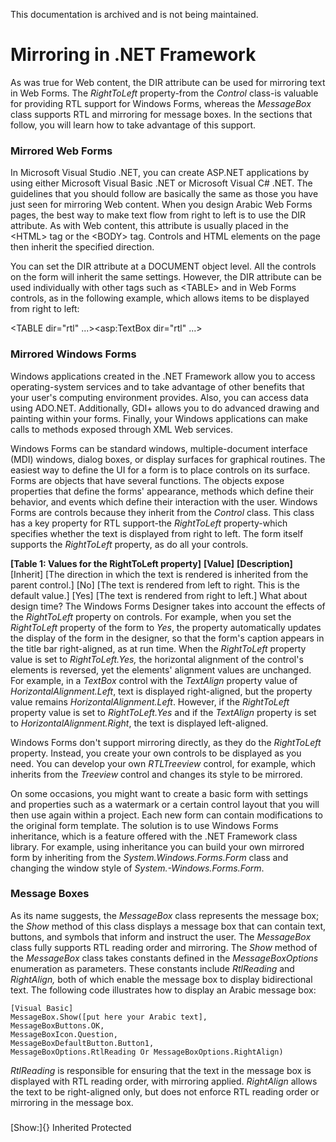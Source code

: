 This documentation is archived and is not being maintained.

# Mirroring in .NET Framework

As was true for Web content, the DIR attribute can be used for mirroring text in Web Forms. The *RightToLeft* property-from the *Control* class-is valuable for providing RTL support for Windows Forms, whereas the *MessageBox* class supports RTL and mirroring for message boxes. In the sections that follow, you will learn how to take advantage of this support.

### Mirrored Web Forms

In Microsoft Visual Studio .NET, you can create ASP.NET applications by using either Microsoft Visual Basic .NET or Microsoft Visual C\# .NET. The guidelines that you should follow are basically the same as those you have just seen for mirroring Web content. When you design Arabic Web Forms pages, the best way to make text flow from right to left is to use the DIR attribute. As with Web content, this attribute is usually placed in the &lt;HTML&gt; tag or the &lt;BODY&gt; tag. Controls and HTML elements on the page then inherit the specified direction.

You can set the DIR attribute at a DOCUMENT object level. All the controls on the form will inherit the same settings. However, the DIR attribute can be used individually with other tags such as &lt;TABLE&gt; and in Web Forms controls, as in the following example, which allows items to be displayed from right to left:

&lt;TABLE dir="rtl" ...&gt;&lt;asp:TextBox dir="rtl" ...&gt;  

### Mirrored Windows Forms

Windows applications created in the .NET Framework allow you to access operating-system services and to take advantage of other benefits that your user's computing environment provides. Also, you can access data using ADO.NET. Additionally, GDI+ allows you to do advanced drawing and painting within your forms. Finally, your Windows applications can make calls to methods exposed through XML Web services.

Windows Forms can be standard windows, multiple-document interface (MDI) windows, dialog boxes, or display surfaces for graphical routines. The easiest way to define the UI for a form is to place controls on its surface. Forms are objects that have several functions. The objects expose properties that define the forms' appearance, methods which define their behavior, and events which define their interaction with the user. Windows Forms are controls because they inherit from the *Control* class. This class has a key property for RTL support-the *RightToLeft* property-which specifies whether the text is displayed from right to left. The form itself supports the *RightToLeft* property, as do all your controls.

**[Table 1: Values for the RightToLeft property]**
**[Value]**
**[Description]**
[Inherit]
[The direction in which the text is rendered is inherited from the parent control.]
[No]
[The text is rendered from left to right. This is the default value.]
[Yes]
[The text is rendered from right to left.]
What about design time? The Windows Forms Designer takes into account the effects of the *RightToLeft* property on controls. For example, when you set the *RightToLeft* property of the form to *Yes*, the property automatically updates the display of the form in the designer, so that the form's caption appears in the title bar right-aligned, as at run time. When the *RightToLeft* property value is set to *RightToLeft.Yes,* the horizontal alignment of the control's elements is reversed, yet the elements' alignment values are unchanged. For example, in a *TextBox* control with the *TextAlign* property value of *HorizontalAlignment.Left*, text is displayed right-aligned, but the property value remains *HorizontalAlignment.Left*. However, if the *RightToLeft* property value is set to *RightToLeft.Yes* and if the *TextAlign* property is set to *HorizontalAlignment.Right*, the text is displayed left-aligned.

Windows Forms don't support mirroring directly, as they do the *RightToLeft* property. Instead, you create your own controls to be displayed as you need. You can develop your own *RTLTreeview* control, for example, which inherits from the *Treeview* control and changes its style to be mirrored.

On some occasions, you might want to create a basic form with settings and properties such as a watermark or a certain control layout that you will then use again within a project. Each new form can contain modifications to the original form template. The solution is to use Windows Forms inheritance, which is a feature offered with the .NET Framework class library. For example, using inheritance you can build your own mirrored form by inheriting from the *System.Windows.Forms.Form* class and changing the window style of *System.-Windows.Forms.Form*.

### Message Boxes

As its name suggests, the *MessageBox* class represents the message box; the *Show* method of this class displays a message box that can contain text, buttons, and symbols that inform and instruct the user. The *MessageBox* class fully supports RTL reading order and mirroring. The *Show* method of the *MessageBox* class takes constants defined in the *MessageBoxOptions* enumeration as parameters. These constants include *RtlReading* and *RightAlign,* both of which enable the message box to display bidirectional text. The following code illustrates how to display an Arabic message box:

``` {style="MARGIN-LEFT: 30px" xmlns=""}
[Visual Basic]
MessageBox.Show([put here your Arabic text],
MessageBoxButtons.OK,
MessageBoxIcon.Question,
MessageBoxDefaultButton.Button1,
MessageBoxOptions.RtlReading Or MessageBoxOptions.RightAlign)
```

*RtlReading* is responsible for ensuring that the text in the message box is displayed with RTL reading order, with mirroring applied. *RightAlign* allows the text to be right-aligned only, but does not enforce RTL reading order or mirroring in the message box.

### 

[Show:]{} Inherited Protected

